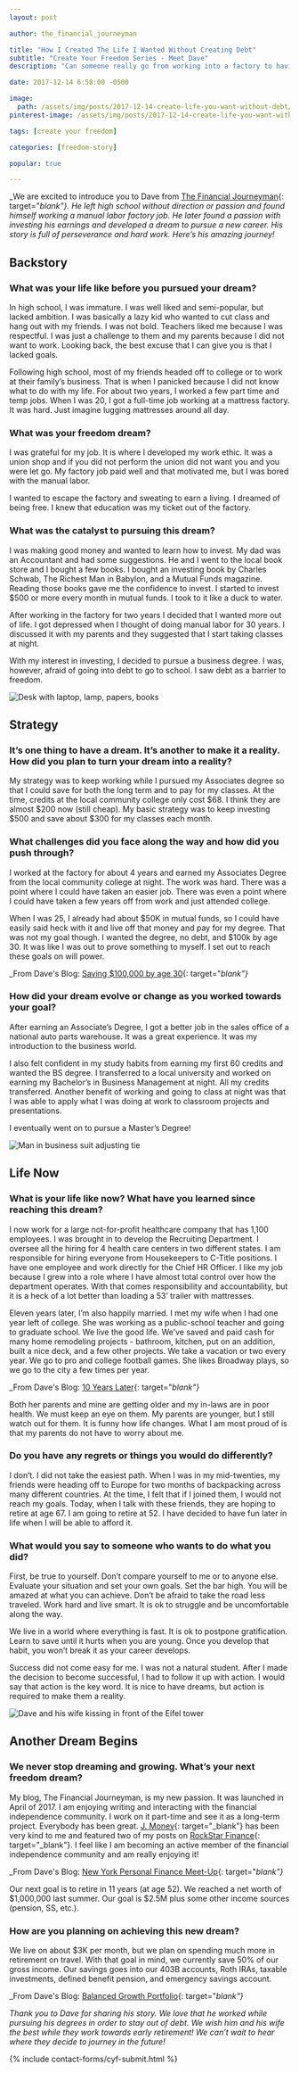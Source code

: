 ```yaml
---
layout: post

author: the_financial_journeyman

title: "How I Created The Life I Wanted Without Creating Debt"
subtitle: "Create Your Freedom Series - Meet Dave"
description: "Can someone really go from working into a factory to having a master's degree without any debt? Absolutely - Dave did; check out his amazing story!"

date: 2017-12-14 6:58:00 -0500

image:
  path: /assets/img/posts/2017-12-14-create-life-you-want-without-debt/meet-dave.jpg
pinterest-image: /assets/img/posts/2017-12-14-create-life-you-want-without-debt/factory-to-freedom

tags: [create your freedom]

categories: [freedom-story]

popular: true

---
```


_We are excited to introduce you to Dave from [The Financial Journeyman](http://thefinancialjourneyman.com/){: target="_blank"}. He left high school without direction or passion and found himself working a manual labor factory job. He later found a passion with investing his earnings and developed a dream to pursue a new career. His story is full of perseverance and hard work. Here’s his amazing journey!_

## Backstory

### What was your life like before you pursued your dream?

In high school, I was immature.  I was well liked and semi-popular, but lacked ambition.  I was basically a lazy kid who wanted to cut class and hang out with my friends.  I was not bold.  Teachers liked me because I was respectful.  I was just a challenge to them and my parents because I did not want to work.  Looking back, the best excuse that I can give you is that I lacked goals.

Following high school, most of my friends headed off to college or to work at their family’s business.  That is when I panicked because I did not know what to do with my life.  For about two years, I worked a few part time and temp jobs.  When I was 20, I got a full-time job working at a mattress factory.  It was hard.  Just imagine lugging mattresses around all day.   

### What was your freedom dream?

I was  grateful for my job.  It is where I developed my work ethic.  It was a union shop and if you did not perform the union did not want you and you were let go. My factory job paid well and that motivated me, but I was bored with the manual labor.

I wanted to escape the factory and sweating to earn a living.  I dreamed of being free.  I knew that education was my ticket out of the factory.  

### What was the catalyst to pursuing this dream?

I was making good money and wanted to learn how to invest. My dad was an Accountant and had some suggestions. He and I went to the local book store and I bought a few books.  I bought an investing book by Charles Schwab, The Richest Man in Babylon, and a Mutual Funds magazine.  Reading those books gave me the confidence to invest.  I started to invest $500 or more every month in mutual funds.  I took to it like a duck to water.

After working in the factory for two years I decided that I wanted more out of life.  I got depressed when I thought of doing manual labor for 30 years.  I discussed it with my parents and they suggested that I start taking classes at night.  

With my interest in investing, I decided to pursue a business degree. I was, however, afraid of going into debt to go to school. I saw debt as a barrier to freedom.

![Desk with laptop, lamp, papers, books]({{site.url}}/assets/img/posts/2017-12-14-create-life-you-want-without-debt/desk.jpg)

## Strategy

### It’s one thing to have a dream. It’s another to make it a reality. How did you plan to turn your dream into a reality?

My strategy was to keep working while I pursued my Associates degree so that I could save for both the long term and to pay for my classes. At the time, credits at the local community college only cost $68.  I think they are almost $200 now (still cheap).  My  basic strategy was to keep investing $500 and save about $300 for my classes each month.  

### What challenges did you face along the way and how did you push through?

I worked at the factory for about 4 years and earned my Associates Degree from the local community college at night. The work was hard.  There was a point where I could have taken an easier job.  There was even a point where I could have taken a few years off from work and just attended college.

When I was 25, I already had about $50K in mutual funds, so I could have easily said heck with it and live off that money and pay for my degree.  That was not my goal though.  I wanted the degree, no debt, and $100k by age 30.  It was like I was out to prove something to myself.  I set out to reach these goals on will power.

_From Dave's Blog: [Saving $100,000 by age 30](http://thefinancialjourneyman.com/saving-100000-by-age-30/){: target="_blank"}_

### How did your dream evolve or change as you worked towards your goal?

After earning an Associate’s Degree, I got a better job in the sales office of a national auto parts warehouse.  It was a great experience.  It was my introduction to the business world.

I also felt confident in my study habits from earning my first 60 credits and wanted the BS degree. I transferred to a local university and worked on earning my Bachelor’s in Business Management at night. All my credits transferred.  Another benefit of working and going to class at night was that I was able to apply what I was doing at work to classroom projects and presentations.

I eventually went on to pursue a Master’s Degree!

![Man in business suit adjusting tie]({{site.url}}/assets/img/posts/2017-12-14-create-life-you-want-without-debt/suit.jpg)

## Life Now

### What is your life like now? What have you learned since reaching this dream?

I now work for a large not-for-profit healthcare company that has 1,100 employees.  I was brought in to develop the Recruiting Department.  I oversee all the hiring for 4 health care centers in two different states.  I am responsible for hiring everyone from Housekeepers to C-Title positions.  I have one employee and work directly for the Chief HR Officer.  I like my job because I grew into a role where I have almost total control over how the department operates.  With that comes responsibility and accountability, but it is a heck of a lot better than loading a 53’ trailer with mattresses.

Eleven years later, I’m also happily married. I met my wife when I had one year left of college.  She was working as a public-school teacher and going to graduate school. We live the good life. We’ve saved and paid cash for many home remodeling projects - bathroom, kitchen, put on an addition, built a nice deck, and a few other projects. We take a vacation or two every year.  We go to pro and college football games.  She likes Broadway plays, so we go to the city a few times per year.  

_From Dave's Blog: [10 Years Later](http://thefinancialjourneyman.com/10-years-later/){: target="_blank"}_

Both her parents and mine are getting older and my in-laws are in poor health.  We must keep an eye on them.  My parents are younger, but I still watch out for them.  It is funny how life changes.  What I am most proud of is that my parents do not have to worry about me.   

### Do you have any regrets or things you would do differently?

I don’t.  I did not take the easiest path.  When I was in my mid-twenties, my friends were heading off to Europe for two months of backpacking across many different countries.  At the time, I felt that if I joined them, I would not reach my goals.  Today, when I talk with these friends, they are hoping to retire at age 67.  I am going to retire at 52.  I have decided to have fun later in life when I will be able to afford it.

### What would you say to someone who wants to do what you did?

First, be true to yourself.  Don’t compare yourself to me or to anyone else.  Evaluate your situation and set your own goals.  Set the bar high.  You will be amazed at what you can achieve.  Don’t be afraid to take the road less traveled.  Work hard and live smart.  It is ok to struggle and be uncomfortable along the way.  

We live in a world where everything is fast.  It is ok to postpone gratification.  Learn to save until it hurts when you are young.  Once you develop that habit, you won’t break it as your career develops.

Success did not come easy for me.  I was not a natural student.  After I made the decision to become successful, I had to follow it up with action.  I would say that action is the key word.  It is nice to have dreams, but action is required to make them a reality.    

![Dave and his wife kissing in front of the Eifel tower]({{site.url}}/assets/img/posts/2017-12-14-create-life-you-want-without-debt/dave-eifel.png)

## Another Dream Begins

### We never stop dreaming and growing. What’s your next freedom dream?

My blog, The Financial Journeyman,  is my new passion.  It was launched in April of 2017.  I am enjoying writing and interacting with the financial independence community.  I work on it part-time and see it as a long-term project.  Everybody has been great.  [J. Money](http://www.budgetsaresexy.com/){: target="_blank"} has been very kind to me and featured two of my posts on [RockStar Finance](http://rockstarfinance.com/){: target="_blank"}.  I feel like I am becoming an active member of the financial independence community and am really enjoying it!

_From Dave's Blog: [New York Personal Finance Meet-Up](http://thefinancialjourneyman.com/new-york-personal-finance-meet-up/){: target="_blank"}_

Our next goal is to retire in 11 years (at age 52).  We reached a net worth of $1,000,000 last summer.  Our goal is $2.5M plus some other income sources (pension, SS, etc.).

### How are you planning on achieving this new dream?

We live on about $3K per month, but we plan on spending much more in retirement on travel. With that goal in mind, we currently save 50% of our gross income. Our savings goes into our 403B accounts, Roth IRAs, taxable investments, defined benefit pension, and emergency savings account.

_From Dave's Blog: [Balanced Growth Portfolio](http://thefinancialjourneyman.com/balanced-growth-portfolio/){: target="_blank"}_

_Thank you to Dave for sharing his story. We love that he worked while pursuing his degrees in order to stay out of debt. We wish him and his wife the best while they work towards early retirement! We can’t wait to hear where they decide to journey in the future!_

{% include contact-forms/cyf-submit.html %}
